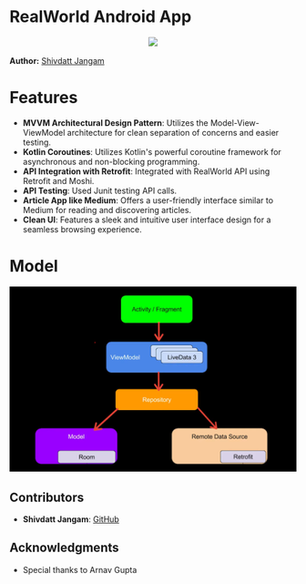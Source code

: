 # RealWorld Android App

<p align="center">
    <img src="realworld.gif" width="300">
</p>

**Author:** [Shivdatt Jangam](https://www.linkedin.com/in/shivdatt-jangam-96b814254/)

# Features

- **MVVM Architectural Design Pattern**: Utilizes the Model-View-ViewModel architecture for clean separation of concerns and easier testing.
- **Kotlin Coroutines**: Utilizes Kotlin's powerful coroutine framework for asynchronous and non-blocking programming.
- **API Integration with Retrofit**: Integrated with RealWorld API using Retrofit and Moshi.
- **API Testing**: Used Junit testing API calls.
- **Article App like Medium**: Offers a user-friendly interface similar to Medium for reading and discovering articles.
- **Clean UI**: Features a sleek and intuitive user interface design for a seamless browsing experience.


# Model

<p align="center">
    <img src="mvvm.png" width="600">
</p>

## Contributors

- **Shivdatt Jangam**: [GitHub](https://github.com/shivGam)

## Acknowledgments

- Special thanks to Arnav Gupta
